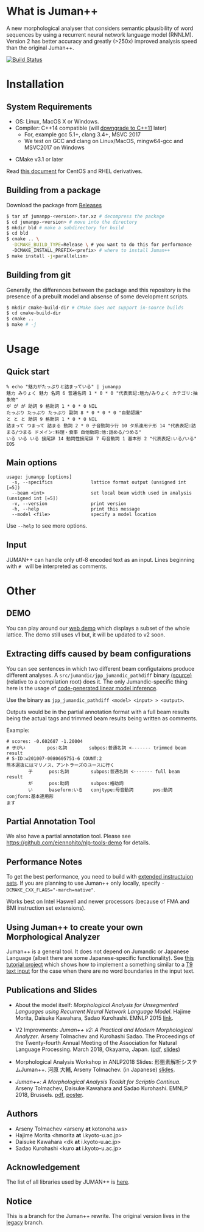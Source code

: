 # What is Juman++

A new morphological analyser that considers semantic plausibility of 
word sequences by using a recurrent neural network language model (RNNLM).
Version 2 has better accuracy and greatly (>250x) improved analysis speed than
the original Juman++.

[![Build Status](https://travis-ci.org/ku-nlp/jumanpp.svg?branch=master)](https://travis-ci.org/ku-nlp/jumanpp)

# Installation

## System Requirements

* OS: Linux, MacOS X or Windows.
* Compiler: C++14 compatible (will [downgrade to C++11](https://github.com/ku-nlp/jumanpp/issues/20) later)
  * For, example gcc 5.1+, clang 3.4+, MSVC 2017
  * We test on GCC and clang on Linux/MacOS, mingw64-gcc and MSVC2017 on Windows
- CMake v3.1 or later

Read [this document](docs/building.md) for CentOS and RHEL derivatives.

## Building from a package

Download the package from [Releases](https://github.com/ku-nlp/jumanpp/releases)

```bash
$ tar xf jumanpp-<version>.tar.xz # decompress the package
$ cd jumanpp-<version> # move into the directory
$ mkdir bld # make a subdirectory for build
$ cd bld
$ cmake .. \
  -DCMAKE_BUILD_TYPE=Release \ # you want to do this for performance
  -DCMAKE_INSTALL_PREFIX=<prefix> # where to install Juman++
$ make install -j<parallelism>
```

## Building from git

Generally, the differences between the package
and this repository is the presence of a prebuilt model
and absense of some development scripts.

```bash
$ mkdir cmake-build-dir # CMake does not support in-source builds
$ cd cmake-build-dir
$ cmake ..
$ make # -j
```

# Usage

## Quick start
```
% echo "魅力がたっぷりと詰まっている" | jumanpp
魅力 みりょく 魅力 名詞 6 普通名詞 1 * 0 * 0 "代表表記:魅力/みりょく カテゴリ:抽象物"
が が が 助詞 9 格助詞 1 * 0 * 0 NIL
たっぷり たっぷり たっぷり 副詞 8 * 0 * 0 * 0 "自動認識"
と と と 助詞 9 格助詞 1 * 0 * 0 NIL
詰まって つまって 詰まる 動詞 2 * 0 子音動詞ラ行 10 タ系連用テ形 14 "代表表記:詰まる/つまる ドメイン:料理・食事 自他動詞:他:詰める/つめる"
いる いる いる 接尾辞 14 動詞性接尾辞 7 母音動詞 1 基本形 2 "代表表記:いる/いる"
EOS
```

## Main options
```
usage: jumanpp [options] 
  -s, --specifics              lattice format output (unsigned int [=5])
  --beam <int>                 set local beam width used in analysis (unsigned int [=5])
  -v, --version                print version
  -h, --help                   print this message
  --model <file>               specify a model location
```

Use `--help` to see more options.

## Input
JUMAN++ can handle only utf-8 encoded text as an input.
Lines beginning with `# ` will be interpreted as comments.

# Other

## DEMO
You can play around our [web demo](https://tulip.kuee.kyoto-u.ac.jp/demo/jumanpp_lattice?text=%E5%A4%96%E5%9B%BD%E4%BA%BA%E5%8F%82%E6%94%BF%E6%A8%A9%E3%81%AB%E5%AF%BE%E3%81%99%E3%82%8B%E8%80%83%E3%81%88%E6%96%B9%E3%81%AE%E9%81%95%E3%81%84)
which displays a subset of the whole lattice.
The demo still uses v1 but, it will be updated to v2 soon.

## Extracting diffs caused by beam configurations

You can see sentences in which two different beam configutaions produce different analyses.
A `src/jumandic/jpp_jumandic_pathdiff` binary [(source)](https://github.com/ku-nlp/jumanpp/blob/master/src/jumandic/main/path_diff.cc) 
(relative to a compilation root) does it.
The only Jumandic-specific thing here is the usage of [code-generated linear model inference](https://github.com/ku-nlp/jumanpp/blob/master/src/jumandic/main/path_diff.cc#L195).

Use the binary as `jpp_jumandic_pathdiff <model> <input> > <output>`.

Outputs would be in the partial annotation format with a full beam results being the actual tags and trimmed beam results being written as comments.

Example: 
```
# scores: -0.602687 -1.20004
# 子がい        pos:名詞        subpos:普通名詞 <------- trimmed beam result
# S-ID:w201007-0080605751-6 COUNT:2
熊本選抜にはマリノス、アントラーズのユースに行く
        子      pos:名詞        subpos:普通名詞 <------- full beam result
        が      pos:助詞        subpos:格助詞
        い      baseform:いる   conjtype:母音動詞       pos:動詞        conjform:基本連用形
ます
```

## Partial Annotation Tool

We also have a partial annotation tool. Please see https://github.com/eiennohito/nlp-tools-demo for details.

## Performance Notes

To get the best performance, you need to build with [extended instructuion sets](https://gcc.gnu.org/onlinedocs/gcc/x86-Options.html).
If you are planning to use Juman++ only locally,
specify `-DCMAKE_CXX_FLAGS="-march=native"`.

Works best on Intel Haswell and newer processors (because of FMA and BMI instruction set extensions).

## Using Juman++ to create your own Morphological Analyzer

Juman++ is a general tool. 
It does not depend on Jumandic or Japanese Language 
(albeit there are some Japanese-specific functionality).
See [this tutorial project](https://github.com/eiennohito/jumanpp-t9)
which shows how to implement a something similar to a 
[T9 text input](https://en.wikipedia.org/wiki/T9_(predictive_text))
for the case when there are no word boundaries in the input text.

## Publications and Slides

* About the model itself: *Morphological Analysis for Unsegmented Languages using Recurrent Neural Network Language Model*. Hajime Morita, Daisuke Kawahara, Sadao Kurohashi. EMNLP 2015 [link](http://aclweb.org/anthology/D/D15/D15-1276.pdf).

* V2 Improvments: *Juman++ v2: A Practical and Modern Morphological Analyzer*. Arseny Tolmachev and Kurohashi Sadao. The Proceedings of the Twenty-fourth Annual Meeting of the Association for Natural Language Processing. March 2018, Okayama, Japan. ([pdf](http://www.anlp.jp/proceedings/annual_meeting/2018/pdf_dir/A5-2.pdf), [slides](https://www.slideshare.net/eiennohito/juman-v2-a-practical-and-modern-morphological-analyzer))

* Morphological Analysis Workshop in ANLP2018 Slides: 形態素解析システムJuman++. 河原 大輔, Arseny Tolmachev. (in Japanese) [slides](https://drive.google.com/file/d/1DVnrsWw4skRgC8jU6_RkeofOQEHFwctc/view?usp=sharing).

* *Juman++: A Morphological Analysis Toolkit for Scriptio Continua.* Arseny Tolmachev, Daisuke Kawahara and Sadao Kurohashi. EMNLP 2018, Brussels. [pdf](http://aclweb.org/anthology/D18-2010), [poster](https://drive.google.com/file/d/1SeiYP2z4Hb1Q0IhIe_3ydSIjCMhxnKIS/view?usp=sharing).

## Authors
* Arseny Tolmachev <arseny **at** kotonoha.ws>
* Hajime Morita <hmorita  **at** i.kyoto-u.ac.jp>  
* Daisuke Kawahara <dk  **at** i.kyoto-u.ac.jp>  
* Sadao Kurohashi <kuro  **at** i.kyoto-u.ac.jp>

## Acknowledgement
The list of all libraries used by JUMAN++ is [here](libs/README.md).

## Notice

This is a branch for the Juman++ rewrite.
The original version lives in the [legacy](https://github.com/ku-nlp/jumanpp/tree/legacy) branch.
